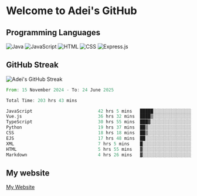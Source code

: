 # Welcome to Adei's GitHub

## Programming Languages
![Java](https://img.shields.io/badge/Java-007396?style=flat-square&logo=java&logoColor=white)
![JavaScript](https://img.shields.io/badge/JavaScript-F7DF1E?style=flat-square&logo=javascript&logoColor=black)
![HTML](https://img.shields.io/badge/HTML-E34F26?style=flat-square&logo=html5&logoColor=white)
![CSS](https://img.shields.io/badge/CSS-1572B6?style=flat-square&logo=css3&logoColor=white)
![Express.js](https://img.shields.io/badge/Express.js-000000?style=flat-square&logo=express&logoColor=white)


## GitHub Streak
![Adei's GitHub Streak](https://github-readme-streak-stats.herokuapp.com/?user=AdeiTamayo&hide_border=true)

<!--START_SECTION:waka-->

```rust
From: 15 November 2024 - To: 24 June 2025

Total Time: 203 hrs 43 mins

JavaScript                         42 hrs 5 mins   █████░░░░░░░░░░░░░░░░░░░░   20.47 %
Vue.js                             36 hrs 32 mins  ████▒░░░░░░░░░░░░░░░░░░░░   17.77 %
TypeScript                         30 hrs 55 mins  ███▓░░░░░░░░░░░░░░░░░░░░░   15.04 %
Python                             19 hrs 37 mins  ██▒░░░░░░░░░░░░░░░░░░░░░░   09.54 %
CSS                                18 hrs 18 mins  ██▒░░░░░░░░░░░░░░░░░░░░░░   08.91 %
EJS                                17 hrs 48 mins  ██░░░░░░░░░░░░░░░░░░░░░░░   08.66 %
XML                                7 hrs 5 mins    █░░░░░░░░░░░░░░░░░░░░░░░░   03.45 %
HTML                               5 hrs 55 mins   ▓░░░░░░░░░░░░░░░░░░░░░░░░   02.88 %
Markdown                           4 hrs 26 mins   ▓░░░░░░░░░░░░░░░░░░░░░░░░   02.16 %
```

<!--END_SECTION:waka-->

## My website
[My Website](https://adei.eus)


